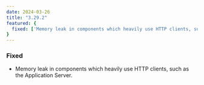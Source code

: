 ```yaml
---
date: 2024-03-26
title: "3.29.2"
featured: {
  fixed: ['Memory leak in components which heavily use HTTP clients, such as the Application Server.']
}
---
```


### Fixed

- Memory leak in components which heavily use HTTP clients, such as the Application Server.